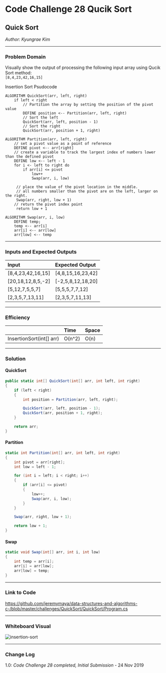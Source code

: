 # Code Challenge 28 Qucik Sort

## Quick Sort
*Author: Kyungrae Kim*

---

### Problem Domain
Visually show the output of processing the following input array using Qucik Sort method:  
`[8,4,23,42,16,15]`

Insertion Sort Psudocode
```
ALGORITHM QuickSort(arr, left, right)
    if left < right
        // Partition the array by setting the position of the pivot value 
        DEFINE position <-- Partition(arr, left, right)
        // Sort the left
        QuickSort(arr, left, position - 1)
        // Sort the right
        QuickSort(arr, position + 1, right)

ALGORITHM Partition(arr, left, right)
    // set a pivot value as a point of reference
    DEFINE pivot <-- arr[right]
    // create a variable to track the largest index of numbers lower than the defined pivot
    DEFINE low <-- left - 1
    for i <- left to right do
        if arr[i] <= pivot
            low++
            Swap(arr, i, low)

     // place the value of the pivot location in the middle.
     // all numbers smaller than the pivot are on the left, larger on the right. 
     Swap(arr, right, low + 1)
    // return the pivot index point
     return low + 1

ALGORITHM Swap(arr, i, low)
    DEFINE temp;
    temp <-- arr[i]
    arr[i] <-- arr[low]
    arr[low] <-- temp
```

---

### Inputs and Expected Outputs
| Input | Expected Output |
| :----------- |:----------- |
| [8,4,23,42,16,15] | [4,8,15,16,23,42] |
| [20,18,12,8,5,-2] | [-2,5,8,12,18,20] |
| [5,12,7,5,5,7] | [5,5,5,7,7,12] |
| [2,3,5,7,13,11] | [2,3,5,7,11,13] |

---

### Efficiency
| | Time | Space |
|:-- | :----------- | :----------- |
| InsertionSort(int[] arr) | O(n^2) | O(n) |

---

### Solution
#### QuickSort
```C#
public static int[] QuickSort(int[] arr, int left, int right)
{
    if (left < right)
    {
        int position = Partition(arr, left, right);

        QuickSort(arr, left, position - 1);
        QuickSort(arr, position + 1, right);
    }

    return arr;
}
````
#### Partition
```C#
static int Partition(int[] arr, int left, int right)
{
    int pivot = arr[right];
    int low = left - 1;

    for (int i = left; i < right; i++)
    {
        if (arr[i] <= pivot)
        {
            low++;
            Swap(arr, i, low);
        }
    }

    Swap(arr, right, low + 1);

    return low + 1;
}
```
#### Swap
```C#
static void Swap(int[] arr, int i, int low)
{
    int temp = arr[i];
    arr[i] = arr[low];
    arr[low] = temp;
}
```

---

### Link to Code
https://github.com/jeremymaya/data-structures-and-algorithms-c-/blob/master/challenges/QuickSort/QuickSort/Program.cs

---

### Whiteboard Visual
![insertion-sort](https://github.com/jeremymaya/data-structures-and-algorithms-c-/blob/master/assets/quick-sort.jpg)

---

### Change Log
1.0: *Code Challenge 28 completed, Initial Submission* - 24 Nov 2019

